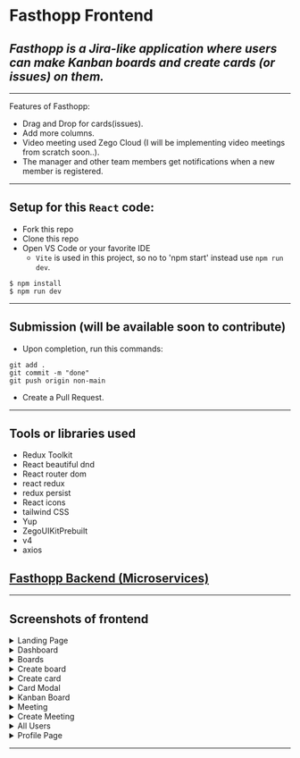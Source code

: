 # **Fasthopp Frontend**

## _Fasthopp is a Jira-like application where users can make Kanban boards and create cards (or issues) on them._
---
Features of Fasthopp:
- Drag and Drop for cards(issues).
- Add more columns.
- Video meeting used Zego Cloud (I will be implementing video meetings from scratch soon..).
- The manager and other team members get notifications when a new member is registered.
---
Setup for this `React` code:
---
- Fork this repo
- Clone this repo
- Open VS Code or your favorite IDE
  - `Vite` is used in this project, so no to 'npm start' instead use `npm run dev`.
```
$ npm install
$ npm run dev
```
----
Submission (will be available soon to contribute)
----
- Upon completion, run this commands:
```
git add .
git commit -m "done"
git push origin non-main
```
- Create a Pull Request.

---
Tools or libraries used
---
- Redux Toolkit
- React beautiful dnd
- React router dom
- react redux
- redux persist
- React icons
- tailwind CSS
- Yup
- ZegoUIKitPrebuilt
- v4
- axios
  
## [Fasthopp Backend (Microservices)](https://github.com/Susmith098/fasthopp-microservices)

---
Screenshots of frontend
---

<details>
  <summary> Landing Page </summary>
![Landing Page]([link here](https://github.com/Susmith098/fasthopp-images/blob/main/landing%20Page.png)
</details>

<details>
  <summary> Dashboard </summary>
![Dashboard]([link here](https://github.com/Susmith098/fasthopp-images/blob/main/Dashboard.png)
</details>

<details>
  <summary> Boards </summary>
![Boards]([link here](https://github.com/Susmith098/fasthopp-images/blob/main/Boards.png)
</details>

<details>
  <summary> Create board </summary>
![Create board]([link here](https://github.com/Susmith098/fasthopp-images/blob/main/create%20new%20board.png)
</details>

<details>
  <summary> Create card </summary>
![Create card]([link here](https://github.com/Susmith098/fasthopp-images/blob/main/create%20new%20card.png)
</details>

<details>
  <summary> Card Modal </summary>
![Card modal]([link here](https://github.com/Susmith098/fasthopp-images/blob/main/card%20popup.png)
</details>

<details>
  <summary> Kanban Board </summary>
![Kanban Board]([link here](https://github.com/Susmith098/fasthopp-images/blob/main/kanban%20board.png)
</details>

<details>
  <summary> Meeting </summary>
![Meeting]([link here](https://github.com/Susmith098/fasthopp-images/blob/main/meeting%20links.png)
</details>

<details>
  <summary> Create Meeting </summary>
![Create Meeting]([link here](https://github.com/Susmith098/fasthopp-images/blob/main/create%20new%20meeting.png)
</details>

<details>
  <summary> All Users </summary>
![All Users]([link here](https://github.com/Susmith098/fasthopp-images/blob/main/All%20users.png)
</details>

<details>
  <summary> Profile Page </summary>
![Profile page]([link here](https://github.com/Susmith098/fasthopp-images/blob/main/Profile%20page.png)
</details>

---

